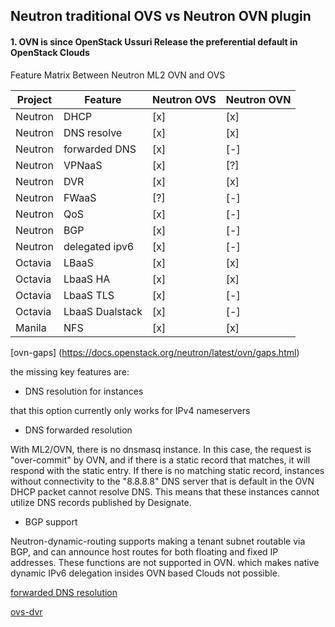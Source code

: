 

## Neutron traditional OVS vs  Neutron OVN plugin


#### 1. OVN is since OpenStack Ussuri Release the preferential default in OpenStack Clouds

  Feature Matrix Between Neutron ML2 OVN and OVS 


  | Project |      Feature     | Neutron OVS | Neutron OVN |
  | ------- | ---------------- | ----------- | ----------- |
  | Neutron |      DHCP        |     [x]     |    [x]      |
  | Neutron |  DNS resolve     |     [x]     |    [x]      |
  | Neutron | forwarded DNS    |     [x]     |    [-]      |
  | Neutron |     VPNaaS       |     [x]     |    [?]      |
  | Neutron |      DVR         |     [x]     |    [x]      |
  | Neutron |     FWaaS        |     [?]     |    [-]      |
  | Neutron |      QoS         |     [x]     |    [-]      |
  | Neutron |      BGP         |     [x]     |    [-]      |
  | Neutron | delegated ipv6   |     [x]     |    [-]      |
  | Octavia |     LBaaS        |     [x]     |    [x]      |
  | Octavia |     LbaaS HA     |     [x]     |    [x]      |
  | Octavia |     LbaaS TLS    |     [x]     |    [-]      |
  | Octavia | LbaaS Dualstack  |     [x]     |    [-]      |
  | Manila  |     NFS          |     [x]     |    [x]      |



 [ovn-gaps] (https://docs.openstack.org/neutron/latest/ovn/gaps.html)

 the missing key features are:

 * DNS resolution for instances
 
  that this option currently only works for IPv4 nameservers
 
 * DNS forwarded resolution
 
  With ML2/OVN, there is no dnsmasq instance. In this case, the request is "over-commit" by OVN, and if there is a static record that matches,
  it will respond with the static entry. If there is no matching static record, instances without connectivity to the "8.8.8.8" DNS server 
  that is default in the OVN DHCP packet cannot resolve DNS. This means that these instances cannot utilize DNS records published by Designate. 


 * BGP support

  Neutron-dynamic-routing supports making a tenant subnet routable via BGP,
  and can announce host routes for both floating and fixed IP addresses. These functions are not supported in OVN.
  which makes native dynamic IPv6 delegation insides OVN based Clouds not possible. 
   

[forwarded DNS resolution](https://bugs.launchpad.net/neutron/+bug/1902950)

[ovs-dvr](https://docs.openstack.org/neutron/latest/admin/deploy-ovs-ha-dvr.html)

